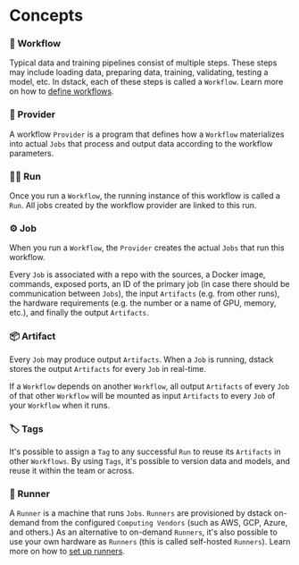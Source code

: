 # Concepts

### 🧬 Workflow

Typical data and training pipelines consist of multiple steps. These steps may include loading data,
preparing data, training, validating, testing a model, etc. In dstack, each of these steps is called a `Workflow`.
Learn more on how to [define workflows](workflows.md).

### 🧩 Provider

A workflow `Provider` is a program that defines how a `Workflow` materializes into actual `Jobs` that 
process and output data according to the workflow parameters.

### 🏃‍♀️ Run

Once you run a `Workflow`, the running instance of this workflow is called a `Run`. All jobs created by the workflow
provider are linked to this run.

### ⚙️ Job

When you run a `Workflow`, the `Provider` creates the actual `Jobs` that run this workflow.

Every `Job` is associated with a repo with the sources, a Docker image, commands, exposed ports, an ID of the primary job (in
case there should be communication between `Jobs`), the input `Artifacts` (e.g. from other runs), 
the hardware requirements (e.g. the number or a name of GPU, memory, etc.), and finally the output `Artifacts`.

### 📦 Artifact

Every `Job` may produce output `Artifacts`. When a `Job` is running, dstack stores the output `Artifacts` for 
every `Job` in real-time.

If a `Workflow` depends on another `Workflow`, all output `Artifacts` of every `Job` of that other `Workflow` will be
mounted as input `Artifacts` to every `Job` of your `Workflow` when it runs.

### 🏷 Tags

It's possible to assign a `Tag` to any successful `Run` to reuse its `Artifacts` in other `Workflows`. 
By using `Tags`, it's possible to version data and models, and reuse it within the team or across.

### 🤖 Runner

A `Runner` is a machine that runs `Jobs`. `Runners` are provisioned by dstack on-demand from the configured
`Computing Vendors` (such as AWS, GCP, Azure, and others.) As an alternative to on-demand `Runners`, it's also possible 
to use your own hardware as `Runners` (this is called self-hosted `Runners`). 
Learn more on how to [set up runners](quickstart.md#set-up-runners).